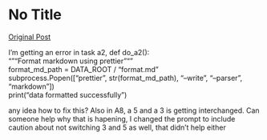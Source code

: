 # No Title

[Original Post](https://discourse.onlinedegree.iitm.ac.in/t/164277/117)

<p>I’m getting an error in task a2, def do_a2():<br>
“”“Format markdown using prettier”“”<br>
format_md_path = DATA_ROOT / “format.md”<br>
subprocess.Popen([“prettier”, str(format_md_path), “–write”, “–parser”, “markdown”])<br>
print(“data formatted successfully”)</p>
<p>any idea how to fix this? Also in A8, a 5 and a 3 is getting interchanged. Can someone help why that is hapening, I changed the prompt to include caution about not switching 3 and 5 as well, that didn’t help either</p>